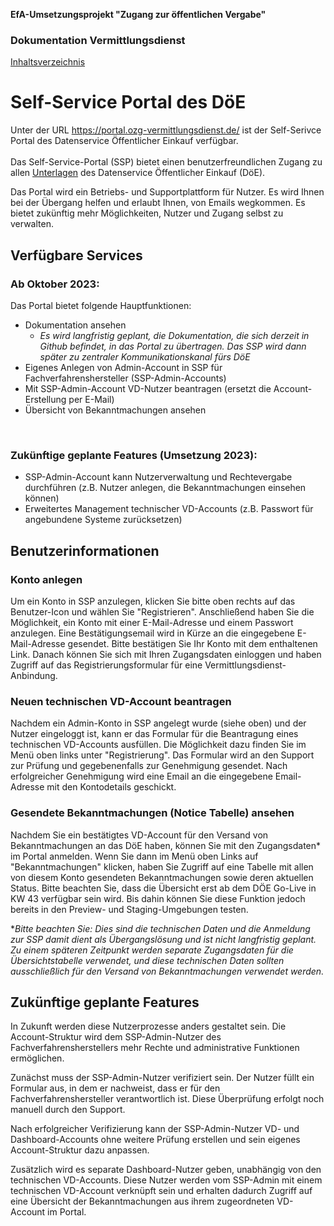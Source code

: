 **EfA-Umsetzungsprojekt "Zugang zur öffentlichen Vergabe"**
### Dokumentation Vermittlungsdienst
[Inhaltsverzeichnis](/documentation/documentation.md)
<br>

# Self-Service Portal des DöE

Unter der URL https://portal.ozg-vermittlungsdienst.de/ ist der Self-Serivce Portal des Datenservice Öffentlicher Einkauf verfügbar.
<br><br>
Das Self-Service-Portal (SSP) bietet einen benutzerfreundlichen Zugang zu allen [Unterlagen](https://portal.ozg-vermittlungsdienst.de/documentation) des Datenservice Öffentlicher Einkauf (DöE).

Das Portal wird ein Betriebs- und Supportplattform für Nutzer. Es wird Ihnen bei der Übergang helfen und erlaubt Ihnen, von Emails wegkommen. Es bietet zukünftig mehr Möglichkeiten, Nutzer und Zugang selbst zu verwalten.

## Verfügbare Services
### Ab Oktober 2023:
Das Portal bietet folgende Hauptfunktionen:
* Dokumentation ansehen
  * *Es wird langfristig geplant, die Dokumentation, die sich derzeit in Github befindet, in das Portal zu übertragen. Das SSP wird dann später zu zentraler Kommunikationskanal fürs DöE*
* Eigenes Anlegen von Admin-Account in SSP für Fachverfahrenshersteller (SSP-Admin-Accounts)
* Mit SSP-Admin-Account VD-Nutzer beantragen (ersetzt die Account-Erstellung per E-Mail)
* Übersicht von Bekanntmachungen ansehen
<br>

### Zukünftige geplante Features (Umsetzung 2023):
* SSP-Admin-Account kann Nutzerverwaltung und Rechtevergabe durchführen (z.B. Nutzer anlegen, die Bekanntmachungen einsehen können)
* Erweitertes Management technischer VD-Accounts (z.B. Passwort für angebundene Systeme zurücksetzen)

## Benutzerinformationen
### Konto anlegen
Um ein Konto in SSP anzulegen, klicken Sie bitte oben rechts auf das Benutzer-Icon und wählen Sie "Registrieren". Anschließend haben Sie die Möglichkeit, ein Konto mit einer E-Mail-Adresse und einem Passwort anzulegen. Eine Bestätigungsemail wird in Kürze an die eingegebene E-Mail-Adresse gesendet. Bitte bestätigen Sie Ihr Konto mit dem enthaltenen Link. Danach können Sie sich mit Ihren Zugangsdaten einloggen und haben Zugriff auf das Registrierungsformular für eine Vermittlungsdienst-Anbindung.

### Neuen technischen VD-Account beantragen
Nachdem ein Admin-Konto in SSP angelegt wurde (siehe oben) und der Nutzer eingeloggt ist, kann er das Formular für die Beantragung eines technischen VD-Accounts ausfüllen. Die Möglichkeit dazu finden Sie im Menü oben links unter "Registrierung". Das Formular wird an den Support zur Prüfung und gegebenenfalls zur Genehmigung gesendet. Nach erfolgreicher Genehmigung wird eine Email an die eingegebene Email-Adresse mit den Kontodetails geschickt.

### Gesendete Bekanntmachungen (Notice Tabelle) ansehen
Nachdem Sie ein bestätigtes VD-Account für den Versand von Bekanntmachungen an das DöE haben, können Sie mit den Zugangsdaten* im Portal anmelden. Wenn Sie dann im Menü oben Links auf "Bekanntmachungen" klicken, haben Sie Zugriff auf eine Tabelle mit allen von diesem Konto gesendeten Bekanntmachungen sowie deren aktuellen Status. Bitte beachten Sie, dass die Übersicht erst ab dem DÖE Go-Live in KW 43 verfügbar sein wird. Bis dahin können Sie diese Funktion jedoch bereits in den Preview- und Staging-Umgebungen testen.

**Bitte beachten Sie: Dies sind die technischen Daten und die Anmeldung zur SSP damit dient als Übergangslösung und ist nicht langfristig geplant. Zu einem späteren Zeitpunkt werden separate Zugangsdaten für die Übersichtstabelle verwendet, und diese technischen Daten sollten ausschließlich für den Versand von Bekanntmachungen verwendet werden.*

## Zukünftige geplante Features
In Zukunft werden diese Nutzerprozesse anders gestaltet sein. Die Account-Struktur wird dem SSP-Admin-Nutzer des Fachverfahrensherstellers mehr Rechte und administrative Funktionen ermöglichen.

Zunächst muss der SSP-Admin-Nutzer verifiziert sein. Der Nutzer füllt ein Formular aus, in dem er nachweist, dass er für den Fachverfahrenshersteller verantwortlich ist. Diese Überprüfung erfolgt noch manuell durch den Support.

Nach erfolgreicher Verifizierung kann der SSP-Admin-Nutzer VD- und Dashboard-Accounts ohne weitere Prüfung erstellen und sein eigenes Account-Struktur dazu anpassen.

Zusätzlich wird es separate Dashboard-Nutzer geben, unabhängig von den technischen VD-Accounts. Diese Nutzer werden vom SSP-Admin mit einem technischen VD-Account verknüpft sein und erhalten dadurch Zugriff auf eine Übersicht der Bekanntmachungen aus ihrem zugeordneten VD-Account im Portal.

